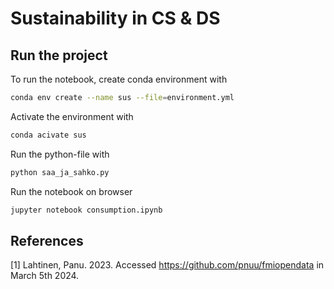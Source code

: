 # Sustainability in CS & DS

## Run the project

To run the notebook, create conda environment with

```sh
conda env create --name sus --file=environment.yml
```

Activate the environment with

```sh
conda acivate sus
```

Run the python-file with

```sh
python saa_ja_sahko.py
```

Run the notebook on browser

```sh
jupyter notebook consumption.ipynb
```

## References

[1] Lahtinen, Panu. 2023. Accessed https://github.com/pnuu/fmiopendata in March 5th 2024.
